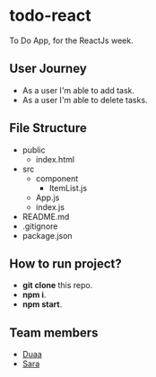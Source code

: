 # todo-react
To Do App, for the ReactJs week.

## User Journey
 - As a user I'm able to add task.
 - As a user I'm able to delete tasks.

## File Structure
 - public
   - index.html
 - src
   - component
     - ItemList.js
   - App.js
   - index.js
 - README.md
 - .gitignore
 - package.json
 
 ## How to run project?
 
   - **git clone** this repo.
   - **npm i**.
   - **npm start**.
 
   
 ## Team members
   - [Duaa](https://github.com/DuaaH)
   - [Sara](https://github.com/sara219)
